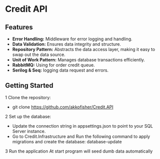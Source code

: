 # Credit  API

## Features


- **Error Handling:** Middleware for error logging and handling. 
- **Data Validation:** Ensures data integrity and structure.
- **Repository Pattern:** Abstracts the data access layer, making it easy to swap out the data source.
- **Unit of Work Pattern:** Manages database transactions efficiently.
- **RabbitMQ:** Using for order credit queue.
- **Serilog & Seq:** logging data request and errors.


## Getting Started

1 Clone the repository:
- git clone https://github.com/akkofisher/Credit.API

2 Set up the database:
- Update the connection string in appsettings.json to point to your SQL Server instance.
- Go to Credit.Infrastructure and Run the following command to apply migrations and create the database:
  database-update

3 Run the application 
   At start program will seed dumb data automatically 

  